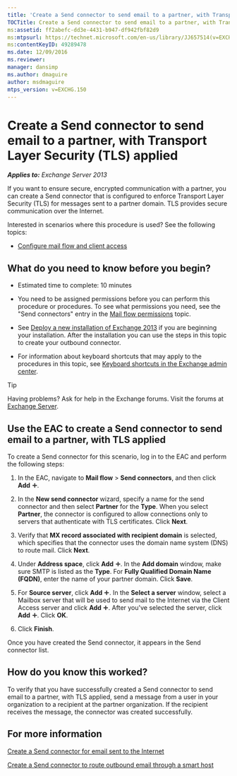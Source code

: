 ```yaml
---
title: 'Create a Send connector to send email to a partner, with Transport Layer Security applied'
TOCTitle: Create a Send connector to send email to a partner, with Transport Layer Security (TLS) applied
ms:assetid: ff2abefc-dd3e-4431-b947-df942fbf82d9
ms:mtpsurl: https://technet.microsoft.com/en-us/library/JJ657514(v=EXCHG.150)
ms:contentKeyID: 49289478
ms.date: 12/09/2016
ms.reviewer: 
manager: dansimp
ms.author: dmaguire
author: msdmaguire
mtps_version: v=EXCHG.150
---
```


# Create a Send connector to send email to a partner, with Transport Layer Security (TLS) applied

_**Applies to:** Exchange Server 2013_

If you want to ensure secure, encrypted communication with a partner, you can create a Send connector that is configured to enforce Transport Layer Security (TLS) for messages sent to a partner domain. TLS provides secure communication over the Internet.

Interested in scenarios where this procedure is used? See the following topics:

- [Configure mail flow and client access](configure-mail-flow-and-client-access-exchange-2013-help.md)

## What do you need to know before you begin?

- Estimated time to complete: 10 minutes

- You need to be assigned permissions before you can perform this procedure or procedures. To see what permissions you need, see the "Send connectors" entry in the [Mail flow permissions](mail-flow-permissions-exchange-2013-help.md) topic.

- See [Deploy a new installation of Exchange 2013](deploy-a-new-installation-of-exchange-2013-exchange-2013-help.md) if you are beginning your installation. After the installation you can use the steps in this topic to create your outbound connector.

- For information about keyboard shortcuts that may apply to the procedures in this topic, see [Keyboard shortcuts in the Exchange admin center](keyboard-shortcuts-in-the-exchange-admin-center-2013-help.md).

> [!TIP]
> Having problems? Ask for help in the Exchange forums. Visit the forums at [Exchange Server](https://go.microsoft.com/fwlink/p/?linkid=60612).

## Use the EAC to create a Send connector to send email to a partner, with TLS applied

To create a Send connector for this scenario, log in to the EAC and perform the following steps:

1. In the EAC, navigate to **Mail flow** \> **Send connectors**, and then click **Add** ![Add Icon](images/JJ218640.c1e75329-d6d7-4073-a27d-498590bbb558(EXCHG.150).gif "Add Icon").

2. In the **New send connector** wizard, specify a name for the send connector and then select **Partner** for the **Type**. When you select **Partner**, the connector is configured to allow connections only to servers that authenticate with TLS certificates. Click **Next**.

3. Verify that **MX record associated with recipient domain** is selected, which specifies that the connector uses the domain name system (DNS) to route mail. Click **Next**.

4. Under **Address space**, click **Add** ![Add Icon](images/JJ218640.c1e75329-d6d7-4073-a27d-498590bbb558(EXCHG.150).gif "Add Icon"). In the **Add domain** window, make sure SMTP is listed as the **Type**. For **Fully Qualified Domain Name (FQDN)**, enter the name of your partner domain. Click **Save**.

5. For **Source server**, click **Add** ![Add Icon](images/JJ218640.c1e75329-d6d7-4073-a27d-498590bbb558(EXCHG.150).gif "Add Icon"). In the **Select a server** window, select a Mailbox server that will be used to send mail to the Internet via the Client Access server and click **Add** ![Add Icon](images/JJ218640.c1e75329-d6d7-4073-a27d-498590bbb558(EXCHG.150).gif "Add Icon"). After you've selected the server, click **Add** ![Add Icon](images/JJ218640.c1e75329-d6d7-4073-a27d-498590bbb558(EXCHG.150).gif "Add Icon"). Click **OK**.

6. Click **Finish**.

Once you have created the Send connector, it appears in the Send connector list.

## How do you know this worked?

To verify that you have successfully created a Send connector to send email to a partner, with TLS applied, send a message from a user in your organization to a recipient at the partner organization. If the recipient receives the message, the connector was created successfully.

## For more information

[Create a Send connector for email sent to the Internet](create-a-send-connector-for-email-sent-to-the-internet-exchange-2013-help.md)

[Create a Send connector to route outbound email through a smart host](create-a-send-connector-to-route-outbound-email-through-a-smart-host-exchange-2013-help.md)
